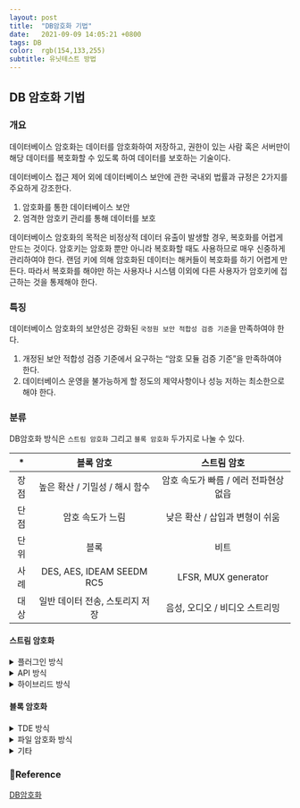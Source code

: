 ```yaml
---
layout: post
title:  "DB암호화 기법"
date:   2021-09-09 14:05:21 +0800
tags: DB
color:  rgb(154,133,255)
subtitle: 유닛테스트 방법
---
```

## DB 암호화 기법

### 개요
데이터베이스 암호화는 데이터를 암호화하여 저장하고, 권한이 있는 사람 혹은 서버만이 해당 데이터를 복호화할 수 있도록 하여 데이터를 보호하는 기술이다.

데이터베이스 접근 제어 외에 데이터베이스 보안에 관한 국내외 법률과 규정은 2가지를 주요하게 강조한다. 
1. 암호화를 통한 데이터베이스 보안
2. 엄격한 암호키 관리를 통해 데이터를 보호

데이터베이스 암호화의 목적은 비정상적 데이터 유출이 발생할 경우, 복호화를 어렵게 만드는 것이다. 암호키는 암호화 뿐만 아니라 복호화할 때도 사용하므로 매우 신중하게 관리하여야 한다. 
랜덤 키에 의해 암호화된 데이터는 해커들이 복호화를 하기 어렵게 만든다. 따라서 복호화를 해야만 하는 사용자나 시스템 이외에 다른 사용자가 암호키에 접근하는 것을 통제해야 한다.

### 특징
데이터베이스 암호화의 보안성은 강화된 `국정원 보안 적합성 검증 기준`을 만족하여야 한다. 

1. 개정된 보안 적합성 검증 기준에서 요구하는 “암호 모듈 검증 기준”을 만족하여야 한다. 
2. 데이터베이스 운영을 불가능하게 할 정도의 제약사항이나 성능 저하는 최소한으로 해야 한다. 


### 분류

DB암호화 방식은 `스트림 암호화` 그리고 `블록 암호화` 두가지로 나눌 수 있다.

| * |블록 암호| 스트림 암호|
|:---:|:---:|:---:|
| 장점 |높은 확산 / 기밀성 / 해시 함수| 암호 속도가 빠름 / 에러 전파현상 없읍|
|단점|암호 속도가 느림|낮은 확산 / 삽입과 변형이 쉬움|
|단위|블록|비트|
|사례|DES, AES, IDEAM SEEDM RC5|LFSR, MUX generator|
|대상|일반 데이터 전송, 스토리지 저장|음성, 오디오 / 비디오 스트리밍|

#### 스트림 암호화

<details>
<summary>플러그인 방식</summary>
<div markdown="1">

암호화 관련된 보안정책 데이터베이스와 암호화 및 복호화 처리를 위한 
서버 엔진을 데이터베이스 관리 시스템에 플러그인시킨 방식으로, **필터 방식**이라고도 한다

플러그인 방식의 구성에서 데이터베이스 테이블 또는 컬럼 단위의 암호화를 적용하면 암호화된 테이블 이용을 위하여 
추가적인 오브젝트들이 생성되므로, 운영 및 백업 등 데이터베이스에 관련된 작업을 수행할 때 이러한 오브젝트들을 함께 고려하여야 한다.

- 장점
  1. 구축이 용이하고 
  2. 애플리케이션으로부터 독립성을 제공 모든 작업이 그래픽유저인터페이스(GUI) 기반으로 이루어져 관리 편의성 
  3. 암호화 컬럼에 대한 일치검색, 범위 검색 인덱스 지원이 용이


- 단점
  1. 암·복호화 시 데이터베이스 서버의 CPU를 사용하기 때문에 성능 이슈가 발생했을 때 쿼리 수정이 필요
  2. 데이터베이스 서버에 직접적인 부하가 걸려 성능을 고려할 필요가 있다는 것이다.
  3. 애플리케이션 서버에서 DB계정이 탈취될 경우 복호화된 평문 데이터 유출이 가능
  

|항목|내용|
|:---:|:---:|
|알고리즘|SHA-256·384·512 및 키 길이 128 비트 이상의AES, TDES, SEED, ARIA 등 지원|
|암·복호화 위치|DB 서버|
|DB 서버의 부하|높음|
|색인 검색|가능, 별도 인덱스 기능 필요|
|배치 처리|가능|
|애플리케이션|수정 없이 적용할 수 있는 구조이나 암호화 칼럼 사이즈 증가 성능 이슈 등이 있는 경우 일부 수정 필요|
|접근통제|DB에 접속하는 DB 클라이언트에서 사용자 식별 가능|


</div>
</details>

<details>
<summary>API 방식</summary>
<div markdown="1">


![1](http://wiki.hash.kr/images/f/fd/API_%EB%B0%A9%EC%8B%9D%EC%9D%98_%EA%B5%AC%EC%84%B1_%EC%98%88.JPG)


API 방식은 암·복호화 모듈을 애플리케이션 서버 내에 설치하고 이곳에서 암·복호화를 수행하는 구조로 애플리케이션의 수정을 동반한다.

- 장점
 1. API 방식의 구성에서는 DB시스템의 영향도가 낮고 DBMS의 부하를 분산하는 효과
 2. 애플리케이션 서버에서 DB계정이 탈취되더라도 데이터가 암호화되어 있기 때문에 유출 위험이 적다.
 3. 데이터베이스 서버의 성능 저하 없이 구축이 가능하고, 구축 비용이 상대적으로 저렴하다는 장점.

- 단점
1. 각각의 애플리케이션 서버에서 암·복호화 처리를 수행하므로 중앙화된 접근 통제가 어려워 데이터베이스 내부에서 수행되는 연산 처리 과정에서 암호화한 데이터 처리가 불가
2. 암호화 대상 데이터와 관련된 모든 소스 영역의 수정이 필요하며 내부에서 업무 처리가 필요한 경우 별도의 데이터베이스 관리 시스템 API 모듈이 필요
3. 향후 응용 시스템의 신규/ 변경 등에 따라 관리 효율성이 저하되고, 접근제어 솔루션을 추가 도입하게 되면 비용이 발생

|항목|내용|
|:---:|:---:|
|알고리즘|SHA-256·384·512 및 키 길이 128 비트 이상의AES, TDES, SEED, ARIA 등 지원|
|암·복호화 위치|애플리케이션 서버(DB 서버가 어플리케이션 기능을 수행할 경우 DB 서버에서 암‧복호화 가능)|
|DB 서버의 부하|낮음(애플리케이션 서버에 부하 발생)|
|색인 검색|일치검색 가능, 부분일치검색 불가(부분 암호화 시 가능)|
|배치 처리|가능|
|애플리케이션|애플리케이션의 소스(암호화 테이블과 관련된 부분)를 수정해야 함|
|접근통제|암복호화 작업이 어플리케이션 서버 상에서 수행되기 때문에 DB 접속정보를 통한 사용자 식별은 불가, 애플리케이션 서버에 접속하는 서비스 접속자만 식별 가능|

</div>
</details>


<details>
<summary>하이브리드 방식</summary>
<div markdown="1">

![1](http://wiki.hash.kr/images/2/28/%ED%95%98%EC%9D%B4%EB%B8%8C%EB%A6%AC%EB%93%9C_%EB%B0%A9%EC%8B%9D%EC%9D%98_%EA%B5%AC%EC%84%B1_%EC%98%88.JPG)

하이브리드 방식은 <u> `API 방식`과 `플러그인 방식`이 합쳐진 것</u> 으로 플러그인 방식의 성능 저하 이슈 개선을 위해 API 방식의 장점을 채용한 것이다. 
메시지는 대칭 키로 암호화하고, 대칭 키 암호는 암호화에서 사용한 세션 키는 의사난수생성기로 생성한 뒤, 세션 키는 공개키 암호로 암호화하는 방식이다.

- 장점
 1. 성능이 우선시 되는 환경에서는 API를 적용

특정 기간 동안 암호화 대상 DBMS에서 수행된 모든 SQL 정보를 수집한 후, 각 SQL별로 사용한 테이블/컬럼, DB 암호화 적용 시 영향을 받는 SQL 사용 빈도, CPU, 메모리, 스토리지 등의 영향도를 파악하여 SQL을 사용하는 프로그램에
대해 API방식을 적용하면 적용대상을 최소화하면서 효과를 높일 수 있다. 

- 단점
 1. 두 방식의 장점을 모아놓은 것이기 때문에 속도와 성능 개선의 일석이조 효과를 볼 수 있지만, 구축 투자 비용이 상대적으로 높다는 단점이 있다.
 
|항목|내용||
|:---:|:---:|:---:|
|암호 알고리즘|SHA-256/384/512 및 키 길이 128 비트 이상의AES, TDES, SEED, ARIA 등 지원|
|암·복호화 위치|어플리케이션 서버 및 DB 서버|
|DB 서버의 부하|보통|
|색인 검색|가능|
|배치 처리|가능 (플러그인 방식에 비해 API방식이 대량 데이터 처리에 용이하여 API방식 활용)|
|어플리케이션|API를 적용하는 부분은 소스 수정 필요|
</div>
</details>

#### 블록 암호화

<details>
<summary>TDE 방식</summary>
<div markdown="1">

![1](http://wiki.hash.kr/images/d/da/TDE_%EB%B0%A9%EC%8B%9D%EC%9D%98_%EA%B5%AC%EC%84%B1_%EC%98%88.JPG)

암호를 풀 수 있는 암호화 키를 데이터베이스 서버에 파일 형태로 두는 방식으로, 
데이터베이스 관리 시스템의 암호화 기능을 이용하여 데이터 파일을 저장할 때 암호화하고, 
파일에 저장된 내용을 메모리로 가져올 때 복호화한다.

DBMS 커널 레벨에서 처리되므로 애플리케이션에 대한 수정이 없고 인덱스의 경우 DBMS 자체 인덱스 기능과 연동이 가능하다. 
암호화 파일을 사용하여 테이블 스페이스를 생성하고, 암호화 대상 테이블을 해당 테이블 스페이스로 이동시키는 방식이고, 
운영체제 커널에서 데이터베이스 블록 단위로 자동으로 암호화와 복호화를 수행한다.
암호화로 인해 기존 시스템에 미치는 영향이 적고 속도가 빠르며 애플리케이션을 수정하지 않아도 된다는 장점이 있지만, CPU 부하가 많이 걸리고, 
키 관리가 어려워 데이터베이스 서버 해킹 시 키가 유출될 수 있다는 단점이 있다. 

DBMS에 로그인한 사용자 중 암호화된 데이터에 접근 권한이 있는 모든 사용자에게 암호화된 정보가 복호화되어 조회되므로,
이에 대한 보완책으로 실시간 마스킹 기능 등을 함께 고려하여야 한다.


|항목|내용|
|:---:|:---:|
|알고리즘|SHA-256/384/512 및 키 길이 128 비트 이상의 AES, TDES 등 지원|
|암·복호화 위치|DB 서버|
|DB 서버의 부하|낮음|
|색인 검색|가능(DBMS 연동)|
|배치 처리|가능|
|애플리케이션|수정 없음|
|접근통제|DB 자체 ACL에 의해 DB계정만 통제하여 접근권한이있는 DB사용자들은 복호화된 데이터 열람 가능|

</div>
</details>

<details>
<summary>파일 암호화 방식</summary>
<div markdown="1">


</div>
</details>

<details>
<summary>기타</summary>
<div markdown="1">

1. 토큰 방식

데이터의 숫자나 형태, 구조를 그대로 유지하면서 난수와 같은 임의의 토큰(대체값)과 별도의 테이블에 저장한 암호화 데이터를 연결하고 평문데이터의 일부 또는 전체를 토큰으로 대체하여 원본 데이터의 식별이 불가능하도록 
하는 방식으로 하이브리드 방식과 같이 DB 서버 또는 애플리케이션 서버에서 암·복호화 작업이 가능하다. 
토큰의 데이터 타입을 원래 암호화 대상 데이터 타입과 동일하게 설정하면 기존 테이블의 구조를 변경하지 않아도 되며, 암호화 이후 컬럼 사이즈가 변경되지 않아 DB 서버 및 메모리 증설 등이 필요하지 않다.
다만 토큰 값과 암호화 데이터를 저장하기 위한 별도의 관리 서버가 필요할 수 있으며, 일부 API 방식의 애플리케이션에 한하여 수정 및 변경이 필요하다. 이러한 토큰 방식을 적용할 때에는 
데이터 값을 대체하는 난수의 생성 방식이 원본 데이터를 유출할 수 없는 알고리즘으로 구성되었는지 보안성 측면의 검토가 필요하다.

2. 시큐어프록시 방식

독립된 프로세스로 구동하여 애플리케이션과 DBMS 중간에서 암·복호화 처리를 하는 방식으로 플러그인 방식과 동일하게 DBMS에서 암·복호화를 수행하나 뷰 또는 트리거를 사용하지 않고 
암·복호화 함수를 사용하여 원 테이블의 데이터를 입력 또는 조회할 수 있다. DB 서버 부하 등을 보완하기 위해 암 복호화 작업을 수행하는 에이전트를 별도의 서버에 탑재하여 암·복호화 작업을 수행하는 것이 가능하나 
보안 및 관리에 대해 추가적인 고려가 필요하다.

3. 필터 방식

독립된 프로세스로 구동하여 애플리케이션과 DBMS 중간에서 암·복호화 처리를 하는 방식으로 API 방식과 동일하게 애플리케이션 서버에서 암 복호화 처리를 하는 방식이다. 
자바 기반의 애플리케이션에서 소스 수정 없이 암 복호화 할 수 있다. 하지만 등록된 SQL만 암 복호화가 가능하여 암 복호화 대상이 되는 SQL의 수집 및 변경이 필요하다. 
암 복호화 작업을 수행하는 에이전트를 별도의 서버에 탑재하여 암 복호화 작업을 수행하는 것이 가능하나 보안 및 관리에 대해 추가적인 고려가 필요하다.

4. 어플라이언스 방식

애플리케이션 서버와 DB 서버 사이에 어플라이언스 장비를 설치 또는 프록시 방식으로 구성하여 해당 장비에서 테이블 컬럼 분석을 통해 
암·복호화 컬럼 여부를 파악하여 실시간으로 암·복호화 처리 및 키 관리가 수행되는 방식이다. 애플리케이션 수정 및 변경을 수행하지 않고 구현이 가능하고, 필요 시 DB 서버 또는 애플리케이션
서버에 별도의 에이전트를 설치하여야 한다. 어플라이언스 장비에서 암 복호화 및 키 관리가 수행되어 암 복호화 및 키 관리에 대한 보안성이 높고 암호화에 따른 DB 서버나 애플리케이션 서버의 부하가 상대적으로 적다.
그러나 이 방식을 적용하려면 암·복호화 처리가 필요한 데이터양에 따라 다수의 어플라이언스 장비가 필요할 수 있어 어플라이언스 장비의 장애에 대한 대비 및 배치작업 수행 시 성능 등을 추가적으로 검토할 필요가 있다.

5. 인플레이스 방식

플러그인 방식에 데이터베이스 엔진 내부에서 암호화, 복호화 기능을 수행하게 한 것으로, 애플리케이션 환경에서 완벽한 독립성을 제공하고, 
플러그인 방식보다 더 빠른 암호화 성능을 보인다. 다만 암호화 이외의 접근제어, 보안 감사 등 데이터베이스 보안 기능 지원을 위해 별도의 패키지를 사용해야 한다는 단점이 있다.

</div>
</details>


### 🧾Reference
[DB암호화](http://wiki.hash.kr/index.php/%EB%8D%B0%EC%9D%B4%ED%84%B0%EB%B2%A0%EC%9D%B4%EC%8A%A4_%EC%95%94%ED%98%B8%ED%99%94#n)